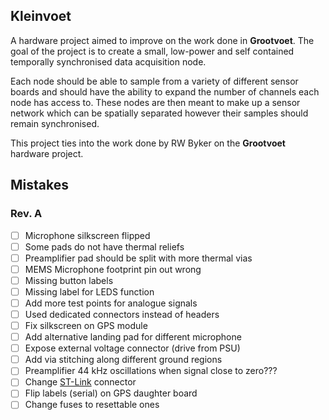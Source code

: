 ## Kleinvoet

A hardware project aimed to improve on the work done in **Grootvoet**. The goal
of the project is to create a small, low-power and self contained temporally
synchronised data acquisition node.

Each node should be able to sample from a variety of different sensor boards and
should have the ability to expand the number of channels each node has access
to. These nodes are then meant to make up a sensor network which can be
spatially separated however their samples should remain synchronised.

This project ties into the work done by RW Byker on the **Grootvoet** hardware
project.

## Mistakes
### Rev. A
- [ ] Microphone silkscreen flipped
- [ ] Some pads do not have thermal reliefs
- [ ] Preamplifier pad should be split with more thermal vias
- [ ] MEMS Microphone footprint pin out wrong
- [ ] Missing button labels
- [ ] Missing label for LEDS function
- [ ] Add more test points for analogue signals
- [ ] Used dedicated connectors instead of headers
- [ ] Fix silkscreen on GPS module
- [ ] Add alternative landing pad for different microphone
- [ ] Expose external voltage connector (drive from PSU)
- [ ] Add via stitching along different ground regions
- [ ] Preamplifier 44 kHz oscillations when signal close to zero???
- [ ] Change
    [ST-Link](https://www.samtec.com/products/ftsh-107-01-l-dv-k-tr)
    connector
- [ ] Flip labels (serial) on GPS daughter board
- [ ] Change fuses to resettable ones
